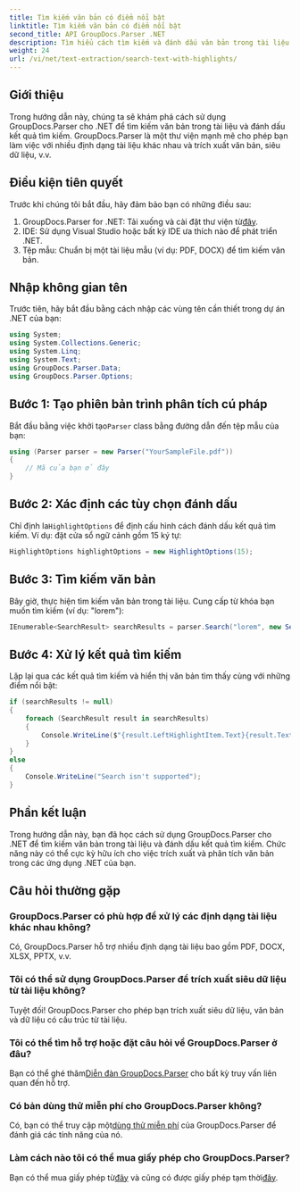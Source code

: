 ```yaml
---
title: Tìm kiếm văn bản có điểm nổi bật
linktitle: Tìm kiếm văn bản có điểm nổi bật
second_title: API GroupDocs.Parser .NET
description: Tìm hiểu cách tìm kiếm và đánh dấu văn bản trong tài liệu bằng GroupDocs.Parser cho .NET. Trích xuất những hiểu biết có giá trị một cách hiệu quả.
weight: 24
url: /vi/net/text-extraction/search-text-with-highlights/
---
```

## Giới thiệu
Trong hướng dẫn này, chúng ta sẽ khám phá cách sử dụng GroupDocs.Parser cho .NET để tìm kiếm văn bản trong tài liệu và đánh dấu kết quả tìm kiếm. GroupDocs.Parser là một thư viện mạnh mẽ cho phép bạn làm việc với nhiều định dạng tài liệu khác nhau và trích xuất văn bản, siêu dữ liệu, v.v.
## Điều kiện tiên quyết
Trước khi chúng tôi bắt đầu, hãy đảm bảo bạn có những điều sau:
1.  GroupDocs.Parser for .NET: Tải xuống và cài đặt thư viện từ[đây](https://releases.groupdocs.com/parser/net/).
2. IDE: Sử dụng Visual Studio hoặc bất kỳ IDE ưa thích nào để phát triển .NET.
3. Tệp mẫu: Chuẩn bị một tài liệu mẫu (ví dụ: PDF, DOCX) để tìm kiếm văn bản.

## Nhập không gian tên
Trước tiên, hãy bắt đầu bằng cách nhập các vùng tên cần thiết trong dự án .NET của bạn:
```csharp
using System;
using System.Collections.Generic;
using System.Linq;
using System.Text;
using GroupDocs.Parser.Data;
using GroupDocs.Parser.Options;
```
## Bước 1: Tạo phiên bản trình phân tích cú pháp
 Bắt đầu bằng việc khởi tạo`Parser` class bằng đường dẫn đến tệp mẫu của bạn:
```csharp
using (Parser parser = new Parser("YourSampleFile.pdf"))
{
    // Mã của bạn ở đây
}
```
## Bước 2: Xác định các tùy chọn đánh dấu
 Chỉ định la`HighlightOptions` để định cấu hình cách đánh dấu kết quả tìm kiếm. Ví dụ: đặt cửa sổ ngữ cảnh gồm 15 ký tự:
```csharp
HighlightOptions highlightOptions = new HighlightOptions(15);
```
## Bước 3: Tìm kiếm văn bản
Bây giờ, thực hiện tìm kiếm văn bản trong tài liệu. Cung cấp từ khóa bạn muốn tìm kiếm (ví dụ: "lorem"):
```csharp
IEnumerable<SearchResult> searchResults = parser.Search("lorem", new SearchOptions(true, false, false, highlightOptions));
```
## Bước 4: Xử lý kết quả tìm kiếm
Lặp lại qua các kết quả tìm kiếm và hiển thị văn bản tìm thấy cùng với những điểm nổi bật:
```csharp
if (searchResults != null)
{
    foreach (SearchResult result in searchResults)
    {
        Console.WriteLine($"{result.LeftHighlightItem.Text}{result.Text}{result.RightHighlightItem.Text}");
    }
}
else
{
    Console.WriteLine("Search isn't supported");
}
```

## Phần kết luận
Trong hướng dẫn này, bạn đã học cách sử dụng GroupDocs.Parser cho .NET để tìm kiếm văn bản trong tài liệu và đánh dấu kết quả tìm kiếm. Chức năng này có thể cực kỳ hữu ích cho việc trích xuất và phân tích văn bản trong các ứng dụng .NET của bạn.

## Câu hỏi thường gặp
### GroupDocs.Parser có phù hợp để xử lý các định dạng tài liệu khác nhau không?
Có, GroupDocs.Parser hỗ trợ nhiều định dạng tài liệu bao gồm PDF, DOCX, XLSX, PPTX, v.v.
### Tôi có thể sử dụng GroupDocs.Parser để trích xuất siêu dữ liệu từ tài liệu không?
Tuyệt đối! GroupDocs.Parser cho phép bạn trích xuất siêu dữ liệu, văn bản và dữ liệu có cấu trúc từ tài liệu.
### Tôi có thể tìm hỗ trợ hoặc đặt câu hỏi về GroupDocs.Parser ở đâu?
 Bạn có thể ghé thăm[Diễn đàn GroupDocs.Parser](https://forum.groupdocs.com/c/parser/17) cho bất kỳ truy vấn liên quan đến hỗ trợ.
### Có bản dùng thử miễn phí cho GroupDocs.Parser không?
 Có, bạn có thể truy cập một[dùng thử miễn phí](https://releases.groupdocs.com/) của GroupDocs.Parser để đánh giá các tính năng của nó.
### Làm cách nào tôi có thể mua giấy phép cho GroupDocs.Parser?
 Bạn có thể mua giấy phép từ[đây](https://purchase.groupdocs.com/buy) và cũng có được giấy phép tạm thời[đây](https://purchase.groupdocs.com/temporary-license/).